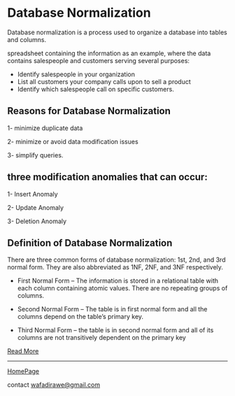 # Database Normalization 

Database normalization is a process used to organize a database into tables and columns. 

spreadsheet containing the information as an example, where the data contains salespeople and customers serving several purposes:

* Identify salespeople in your organization
* List all customers your company calls upon to sell a product
* Identify which salespeople call on specific customers.

## Reasons for Database Normalization

1- minimize duplicate data

2- minimize or avoid data modification issues

3- simplify queries. 

##  three modification anomalies that can occur:

1- Insert Anomaly

2- Update Anomaly

3- Deletion Anomaly

## Definition of Database Normalization

There are three common forms of database normalization: 1st, 2nd, and 3rd normal form. They are also abbreviated as 1NF, 2NF, and 3NF respectively. 

* First Normal Form – The information is stored in a relational table with each column containing atomic values. 
There are no repeating groups of columns.


* Second Normal Form – The table is in first normal form and all the columns depend on the table’s primary key.


* Third Normal Form – the table is in second normal form and all of its columns are not transitively dependent on the primary key

[Read More](https://www.essentialsql.com/get-ready-to-learn-sql-database-normalization-explained-in-simple-english/)

***

[HomePage](https://wafaankoush99.github.io/Reading-Notes/READMEcode301.html)  


contact wafadirawe@gmail.com
